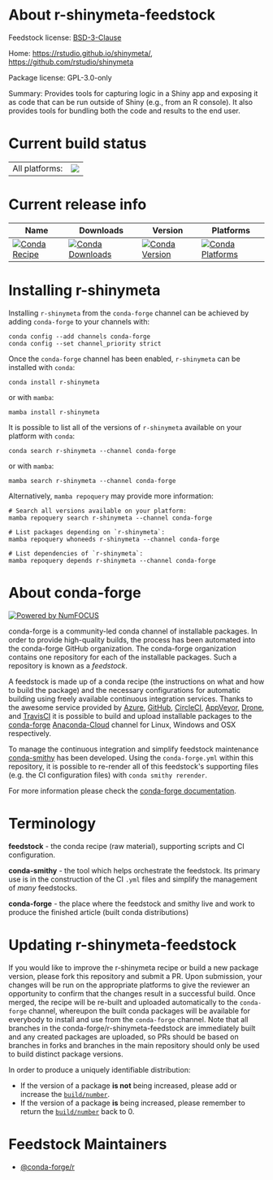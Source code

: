 About r-shinymeta-feedstock
===========================

Feedstock license: [BSD-3-Clause](https://github.com/conda-forge/r-shinymeta-feedstock/blob/main/LICENSE.txt)

Home: https://rstudio.github.io/shinymeta/, https://github.com/rstudio/shinymeta

Package license: GPL-3.0-only

Summary: Provides tools for capturing logic in a Shiny app and exposing it as code that can be run outside of Shiny (e.g., from an R console). It also provides tools for bundling both the code and results to the end user.

Current build status
====================


<table><tr><td>All platforms:</td>
    <td>
      <a href="https://dev.azure.com/conda-forge/feedstock-builds/_build/latest?definitionId=15006&branchName=main">
        <img src="https://dev.azure.com/conda-forge/feedstock-builds/_apis/build/status/r-shinymeta-feedstock?branchName=main">
      </a>
    </td>
  </tr>
</table>

Current release info
====================

| Name | Downloads | Version | Platforms |
| --- | --- | --- | --- |
| [![Conda Recipe](https://img.shields.io/badge/recipe-r--shinymeta-green.svg)](https://anaconda.org/conda-forge/r-shinymeta) | [![Conda Downloads](https://img.shields.io/conda/dn/conda-forge/r-shinymeta.svg)](https://anaconda.org/conda-forge/r-shinymeta) | [![Conda Version](https://img.shields.io/conda/vn/conda-forge/r-shinymeta.svg)](https://anaconda.org/conda-forge/r-shinymeta) | [![Conda Platforms](https://img.shields.io/conda/pn/conda-forge/r-shinymeta.svg)](https://anaconda.org/conda-forge/r-shinymeta) |

Installing r-shinymeta
======================

Installing `r-shinymeta` from the `conda-forge` channel can be achieved by adding `conda-forge` to your channels with:

```
conda config --add channels conda-forge
conda config --set channel_priority strict
```

Once the `conda-forge` channel has been enabled, `r-shinymeta` can be installed with `conda`:

```
conda install r-shinymeta
```

or with `mamba`:

```
mamba install r-shinymeta
```

It is possible to list all of the versions of `r-shinymeta` available on your platform with `conda`:

```
conda search r-shinymeta --channel conda-forge
```

or with `mamba`:

```
mamba search r-shinymeta --channel conda-forge
```

Alternatively, `mamba repoquery` may provide more information:

```
# Search all versions available on your platform:
mamba repoquery search r-shinymeta --channel conda-forge

# List packages depending on `r-shinymeta`:
mamba repoquery whoneeds r-shinymeta --channel conda-forge

# List dependencies of `r-shinymeta`:
mamba repoquery depends r-shinymeta --channel conda-forge
```


About conda-forge
=================

[![Powered by
NumFOCUS](https://img.shields.io/badge/powered%20by-NumFOCUS-orange.svg?style=flat&colorA=E1523D&colorB=007D8A)](https://numfocus.org)

conda-forge is a community-led conda channel of installable packages.
In order to provide high-quality builds, the process has been automated into the
conda-forge GitHub organization. The conda-forge organization contains one repository
for each of the installable packages. Such a repository is known as a *feedstock*.

A feedstock is made up of a conda recipe (the instructions on what and how to build
the package) and the necessary configurations for automatic building using freely
available continuous integration services. Thanks to the awesome service provided by
[Azure](https://azure.microsoft.com/en-us/services/devops/), [GitHub](https://github.com/),
[CircleCI](https://circleci.com/), [AppVeyor](https://www.appveyor.com/),
[Drone](https://cloud.drone.io/welcome), and [TravisCI](https://travis-ci.com/)
it is possible to build and upload installable packages to the
[conda-forge](https://anaconda.org/conda-forge) [Anaconda-Cloud](https://anaconda.org/)
channel for Linux, Windows and OSX respectively.

To manage the continuous integration and simplify feedstock maintenance
[conda-smithy](https://github.com/conda-forge/conda-smithy) has been developed.
Using the ``conda-forge.yml`` within this repository, it is possible to re-render all of
this feedstock's supporting files (e.g. the CI configuration files) with ``conda smithy rerender``.

For more information please check the [conda-forge documentation](https://conda-forge.org/docs/).

Terminology
===========

**feedstock** - the conda recipe (raw material), supporting scripts and CI configuration.

**conda-smithy** - the tool which helps orchestrate the feedstock.
                   Its primary use is in the construction of the CI ``.yml`` files
                   and simplify the management of *many* feedstocks.

**conda-forge** - the place where the feedstock and smithy live and work to
                  produce the finished article (built conda distributions)


Updating r-shinymeta-feedstock
==============================

If you would like to improve the r-shinymeta recipe or build a new
package version, please fork this repository and submit a PR. Upon submission,
your changes will be run on the appropriate platforms to give the reviewer an
opportunity to confirm that the changes result in a successful build. Once
merged, the recipe will be re-built and uploaded automatically to the
`conda-forge` channel, whereupon the built conda packages will be available for
everybody to install and use from the `conda-forge` channel.
Note that all branches in the conda-forge/r-shinymeta-feedstock are
immediately built and any created packages are uploaded, so PRs should be based
on branches in forks and branches in the main repository should only be used to
build distinct package versions.

In order to produce a uniquely identifiable distribution:
 * If the version of a package **is not** being increased, please add or increase
   the [``build/number``](https://docs.conda.io/projects/conda-build/en/latest/resources/define-metadata.html#build-number-and-string).
 * If the version of a package **is** being increased, please remember to return
   the [``build/number``](https://docs.conda.io/projects/conda-build/en/latest/resources/define-metadata.html#build-number-and-string)
   back to 0.

Feedstock Maintainers
=====================

* [@conda-forge/r](https://github.com/conda-forge/r/)

